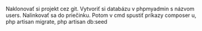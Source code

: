 Naklonovať si projekt cez git. Vytvoriť si databázu v phpmyadmin s názvom users. Nalinkovať sa do priečinku. Potom v cmd spustiť príkazy composer u, php artisan migrate, php artisan db:seed

